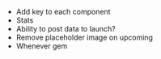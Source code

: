- Add key to each component
- Stats
- Ability to post data to launch?
- Remove placeholder image on upcoming
- Whenever gem
